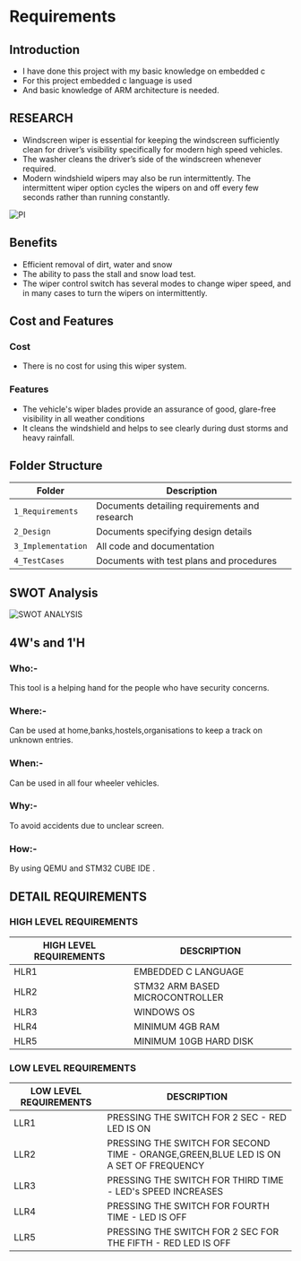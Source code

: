# Requirements

## Introduction
* I have done this project with my basic knowledge on embedded c 
* For this project embedded c language is used 
* And basic knowledge of ARM architecture  is needed.
## RESEARCH

- Windscreen wiper is essential for keeping the windscreen sufficiently clean for driver’s visibility specifically for modern high speed vehicles. 
- The washer cleans the driver’s side of the windscreen whenever required.
- Modern windshield wipers may also be run intermittently. The intermittent wiper option cycles the wipers on and off every few seconds rather than running constantly.

![PI](https://user-images.githubusercontent.com/80033796/167176901-c5de4faa-dad3-4936-9e9f-45dc2dba2135.jpg)
## Benefits

- Efficient removal of dirt, water and snow
- The ability to pass the stall and snow load test.
- The wiper control switch has several modes to change wiper speed, and in many cases to turn the wipers on intermittently.
    
 ## Cost and Features
 ### Cost
 * There is no cost for using this wiper system.
 ### Features
 * The vehicle's wiper blades provide an assurance of good, glare-free visibility in all weather conditions
 * It cleans the windshield and helps to see clearly during dust storms and heavy rainfall. 

## Folder Structure
|Folder             | Description |
|-------------------| -----------------------------------------|
| `1_Requirements`   | Documents detailing requirements and research|
| `2_Design`         | Documents specifying design details|
| `3_Implementation` | All code and documentation|
| `4_TestCases`      | Documents with test plans and procedures

## SWOT Analysis

![SWOT ANALYSIS](https://user-images.githubusercontent.com/80033796/167697474-b553a19b-704d-4ab0-8def-72f13954591a.png)

## 4W's and 1'H

 ### Who:- 
   This tool is a helping hand for the people who have security concerns.
 ### Where:-
   Can be used at home,banks,hostels,organisations to keep a track on unknown entries.
 ### When:-
   Can be used in all four wheeler vehicles.
 ### Why:-
   To avoid accidents due to unclear screen.
 ### How:-
   By using QEMU and STM32 CUBE IDE .


## DETAIL REQUIREMENTS

### HIGH LEVEL REQUIREMENTS
| HIGH LEVEL REQUIREMENTS     | DESCRIPTION | 
| ----------- | ----------- |
| HLR1      | EMBEDDED C LANGUAGE |
| HLR2   | STM32 ARM BASED MICROCONTROLLER|
| HLR3  | WINDOWS OS |
| HLR4   | MINIMUM 4GB RAM|
| HLR5   | MINIMUM 10GB HARD DISK|

### LOW LEVEL REQUIREMENTS
| LOW LEVEL REQUIREMENTS | DESCRIPTION |
| ----------- | ----------- |
| LLR1   | PRESSING THE SWITCH FOR 2 SEC - RED LED IS ON    |
| LLR2   | PRESSING THE SWITCH FOR SECOND TIME - ORANGE,GREEN,BLUE LED IS ON A SET OF FREQUENCY|
| LLR3   | PRESSING THE SWITCH FOR THIRD TIME - LED's SPEED INCREASES|
| LLR4   |PRESSING THE SWITCH FOR FOURTH TIME - LED IS OFF|
| LLR5   |  PRESSING THE SWITCH FOR 2 SEC FOR THE FIFTH - RED LED IS OFF  |

